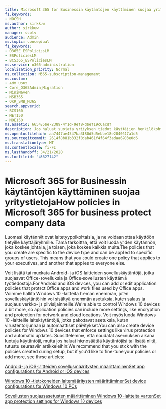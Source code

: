 ```yaml
---
title: Microsoft 365 for Businessin käytäntöjen käyttäminen suojaa yritystietoja
f1.keywords:
- NOCSH
ms.author: sirkkuw
author: sirkkuw
manager: scotv
audience: Admin
ms.topic: conceptual
f1_keywords:
- O365E_ESPoliciesLM
- ESPoliciesLM
- BCS365_ESPoliciesLM
ms.service: o365-administration
localization_priority: Normal
ms.collection: M365-subscription-management
ms.custom:
- Adm_O365
- Core_O365Admin_Migration
- MiniMaven
- MSB365
- OKR_SMB_M365
search.appverid:
- BCS160
- MET150
- MOE150
ms.assetid: 665485be-2389-4f1d-9ef8-dbef19c6acdf
description: Jos haluat suojata yrityksen tiedot käyttäjien henkilökohtaisista laitteista, käytä käytäntöjä, jotka kohdistuvat tiettyihin laitteisiin ja suojausryhmiin.
ms.openlocfilehash: aa7447ae4547ba3180d5d5ebbe18e2840947a1d5
ms.sourcegitcommit: 2614f8b81b332f8dab461f4f64f3adaa6703e0d6
ms.translationtype: MT
ms.contentlocale: fi-FI
ms.lasthandoff: 04/21/2020
ms.locfileid: "43627142"
---
```

# <a name="how-policies-in-microsoft-365-for-business-protect-company-data"></a><span data-ttu-id="1f3c9-103">Microsoft 365 for Businessin käytäntöjen käyttäminen suojaa yritystietoja</span><span class="sxs-lookup"><span data-stu-id="1f3c9-103">How policies in Microsoft 365 for business protect company data</span></span>

<span data-ttu-id="1f3c9-p101">Luomasi käytännöt ovat laitetyyppikohtaisia, ja ne voidaan ottaa käyttöön tietyille käyttäjäryhmille. Tämä tarkoittaa, että voit luoda yhden käytännön, joka koskee johtajia, ja toisen, joka koskee kaikkia muita.</span><span class="sxs-lookup"><span data-stu-id="1f3c9-p101">The policies that you create are specific to the device type and can be applied to specific groups of users. This means that you could create one policy that applies to your executives, and another that applies to everyone else.</span></span>
  
<span data-ttu-id="1f3c9-106">Voit lisätä tai muokata Android- ja iOS-laitteiden sovelluskäytäntöjä, jotka suojaavat Office-sovelluksia ja Office-sovellusten käyttämiä työtiedostoja.</span><span class="sxs-lookup"><span data-stu-id="1f3c9-106">For Android and iOS devices, you can add or edit application policies that protect Office apps and work files used by Office apps.</span></span> <span data-ttu-id="1f3c9-107">Voimme hallita Windows 10 -laitteita hieman enemmän, joten sovelluskäytäntöihin voi sisältyä enemmän asetuksia, kuten salaus ja suojaus verkko- ja pilvisijainneille.</span><span class="sxs-lookup"><span data-stu-id="1f3c9-107">We're able to control Windows 10 devices a bit more, so application policies can include more settings, like encryption and protection for network and cloud locations.</span></span> <span data-ttu-id="1f3c9-108">Voit myös luoda Windows 10 -laitteille laitekäytäntöjä, jotka pakottavat asetuksia, kuten virustentorjunnan ja automaattiset päivitykset.</span><span class="sxs-lookup"><span data-stu-id="1f3c9-108">You can also create device policies for Windows 10 devices that enforce settings like virus protection and automatic updates.</span></span> <span data-ttu-id="1f3c9-109">Suosittelemme, että noudatat asennuksen aikana luotuja käytäntöjä, mutta jos haluat hienosäätää käytäntöjäsi tai lisätä niitä, tutustu seuraaviin artikkeleihin:</span><span class="sxs-lookup"><span data-stu-id="1f3c9-109">We recommend that you stick with the policies created during setup, but if you'd like to fine-tune your policies or add more, see these articles:</span></span>
  
[<span data-ttu-id="1f3c9-110">Android- ja iOS-laitteiden sovellusmääritysten määrittäminen</span><span class="sxs-lookup"><span data-stu-id="1f3c9-110">Set app configurations for Android or iOS devices</span></span>](app-protection-settings-for-android-and-ios.md)
  
[<span data-ttu-id="1f3c9-111">Windows 10 -tietokoneiden laitemääritysten määrittäminen</span><span class="sxs-lookup"><span data-stu-id="1f3c9-111">Set device configurations for Windows 10 PCs</span></span>](protection-settings-for-windows-10-pcs.md)
  
[<span data-ttu-id="1f3c9-112">Sovellusten suojausasetusten määrittäminen Windows 10 -laitteita varten</span><span class="sxs-lookup"><span data-stu-id="1f3c9-112">Set app protection settings for Windows 10 devices</span></span>](protection-settings-for-windows-10-devices.md)
  

